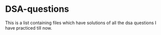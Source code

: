 # DSA-questions
This is a list containing files which have solutions of all the dsa questions I have practiced till now. 
